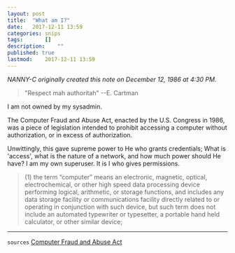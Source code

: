 ```yaml
---
layout: post
title: 	"What am I?"
date:	2017-12-11 13:59
categories:	snips
tags:		[] 
description: 	""
published: true
lastmod:	2017-12-11 13:59
---
```


_NANNY-C originally created this note on December 12, 1986 at 4:30 PM._

> "Respect mah authoritah" --E. Cartman

I am not owned by my sysadmin.

The Computer Fraud and Abuse Act, enacted by the U.S. Congress in 1986, was a piece of legislation intended to prohibit accessing a computer without authorization, or in excess of authorization. 

Unwittingly, this gave supreme power to He who grants credentials; What is 'access', what is the nature of a network, and how much power should He have? I am my own superuser. It is I who gives permissions.

> (1) the term “computer” means an electronic, magnetic, optical, electrochemical, or other high speed data processing device performing logical, arithmetic, or storage functions, and includes any data storage facility or communications facility directly related to or operating in conjunction with such device, but such term does not include an automated typewriter or typesetter, a portable hand held calculator, or other similar device;

*****

`sources`
[Computer Fraud and Abuse Act](https://www.law.cornell.edu/uscode/text/18/1030?qt-us_code_temp_noupdates=0#qt-us_code_temp_noupdates)

